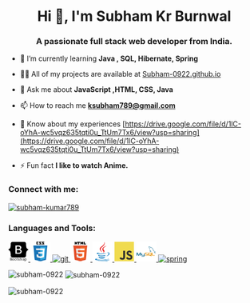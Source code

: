 <h1 align="center">Hi 👋, I'm Subham Kr Burnwal</h1>
<h3 align="center">A passionate full stack web developer from India.</h3>

- 🌱 I’m currently learning **Java , SQL, Hibernate, Spring**

- 👨‍💻 All of my projects are available at [Subham-0922.github.io](Subham-0922.github.io)

- 💬 Ask me about **JavaScript ,HTML, CSS, Java**

- 📫 How to reach me **ksubham789@gmail.com**

- 📄 Know about my experiences [https://drive.google.com/file/d/1lC-oYhA-wc5vqz635tqti0u_TtUm7Tx6/view?usp=sharing](https://drive.google.com/file/d/1lC-oYhA-wc5vqz635tqti0u_TtUm7Tx6/view?usp=sharing)

- ⚡ Fun fact **I like to watch Anime.**

<h3 align="left">Connect with me:</h3>
<p align="left">
<a href="https://linkedin.com/in/subham-kumar789" target="blank"><img align="center" src="https://raw.githubusercontent.com/rahuldkjain/github-profile-readme-generator/master/src/images/icons/Social/linked-in-alt.svg" alt="subham-kumar789" height="30" width="40" /></a>
</p>

<h3 align="left">Languages and Tools:</h3>
<p align="left"> <a href="https://getbootstrap.com" target="_blank" rel="noreferrer"> <img src="https://raw.githubusercontent.com/devicons/devicon/master/icons/bootstrap/bootstrap-plain-wordmark.svg" alt="bootstrap" width="40" height="40"/> </a> <a href="https://www.w3schools.com/css/" target="_blank" rel="noreferrer"> <img src="https://raw.githubusercontent.com/devicons/devicon/master/icons/css3/css3-original-wordmark.svg" alt="css3" width="40" height="40"/> </a> <a href="https://git-scm.com/" target="_blank" rel="noreferrer"> <img src="https://www.vectorlogo.zone/logos/git-scm/git-scm-icon.svg" alt="git" width="40" height="40"/> </a> <a href="https://www.w3.org/html/" target="_blank" rel="noreferrer"> <img src="https://raw.githubusercontent.com/devicons/devicon/master/icons/html5/html5-original-wordmark.svg" alt="html5" width="40" height="40"/> </a> <a href="https://www.java.com" target="_blank" rel="noreferrer"> <img src="https://raw.githubusercontent.com/devicons/devicon/master/icons/java/java-original.svg" alt="java" width="40" height="40"/> </a> <a href="https://developer.mozilla.org/en-US/docs/Web/JavaScript" target="_blank" rel="noreferrer"> <img src="https://raw.githubusercontent.com/devicons/devicon/master/icons/javascript/javascript-original.svg" alt="javascript" width="40" height="40"/> </a> <a href="https://www.mysql.com/" target="_blank" rel="noreferrer"> <img src="https://raw.githubusercontent.com/devicons/devicon/master/icons/mysql/mysql-original-wordmark.svg" alt="mysql" width="40" height="40"/> </a> <a href="https://spring.io/" target="_blank" rel="noreferrer"> <img src="https://www.vectorlogo.zone/logos/springio/springio-icon.svg" alt="spring" width="40" height="40"/> </a> </p>

<p><img align="left" src="https://github-readme-stats.vercel.app/api/top-langs?username=subham-0922&show_icons=true&locale=en&layout=compact" alt="subham-0922" /></p>

<p>&nbsp;<img align="center" src="https://github-readme-stats.vercel.app/api?username=subham-0922&show_icons=true&locale=en" alt="subham-0922" /></p>

<p><img align="center" src="https://github-readme-streak-stats.herokuapp.com/?user=subham-0922&" alt="subham-0922" /></p>
